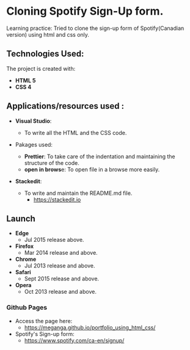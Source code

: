 

# Cloning Spotify Sign-Up form.

Learning practice:
Tried to clone the sign-up form of Spotify(Canadian version) using html and css only.

## Technologies Used:
The project is created with:

 - **HTML 5**
 - **CSS 4**

## Applications/resources used :

 - **Visual Studio**: 
	 - To write all the HTML and the CSS code.
		  
 - Pakages used:	 
	 -  **Prettier**: To take care of the indentation and maintaining the structure of the code.
	 - **open in brows**e: To open file in a browse more easily.
 - **Stackedit**:
	 - To write and maintain the README.md file.
		 - https://stackedit.io

## Launch
 

 - **Edge** 
	 - Jul 2015 release above.
 - **Firefox** 
	 - Mar 2014 release and above.
 - **Chrome** 
	 - Jul 2013 release and above.
- **Safari**
	- Sept 2015 release and above.
- **Opera**
	- Oct 2013 release and above.


### Github Pages

 - Access the page here:
	 - https://meganga.github.io/portfolio_using_html_css/
- Spotify's Sign-up form:
	- https://www.spotify.com/ca-en/signup/
<!--stackedit_data:
eyJoaXN0b3J5IjpbMTUzODEwODgxNywtNjM1MTI5NTM5XX0=
-->